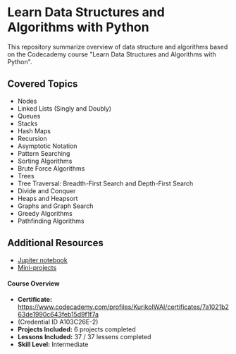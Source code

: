 # Learn Data Structures and Algorithms with Python

This repository summarize overview of data structure and algorithms based on the Codecademy course "Learn Data Structures and Algorithms with Python".

## Covered Topics

* Nodes
* Linked Lists (Singly and Doubly)
* Queues
* Stacks
* Hash Maps
* Recursion
* Asymptotic Notation
* Pattern Searching
* Sorting Algorithms
* Brute Force Algorithms
* Trees
* Tree Traversal: Breadth-First Search and Depth-First Search
* Divide and Conquer
* Heaps and Heapsort
* Graphs and Graph Search
* Greedy Algorithms
* Pathfinding Algorithms   


## Additional Resources

* [Jupiter notebook](https://github.com/krik8235/data_structure/tree/main/jupyter_notebook)
* [Mini-projects](https://github.com/krik8235/data_structure/tree/main/quick_projects)



#### Course Overview

* **Certificate:** https://www.codecademy.com/profiles/KurikoIWAI/certificates/7a1021b263de1990c643feb15d9f1f7a
* (Credential ID A103C26E-2)
* **Projects Included:** 6 projects completed
* **Lessons Included:** 37 / 37 lessens completed
* **Skill Level:** Intermediate


